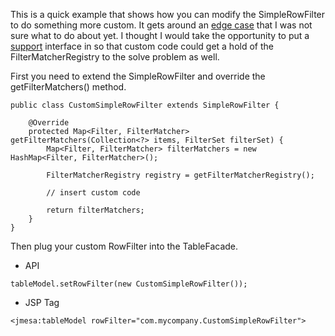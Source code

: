 This is a quick example that shows how you can modify the SimpleRowFilter to do something more custom. It gets around an [edge case](http://code.google.com/p/jmesa/issues/detail?id=162) that I was not sure what to do about yet. I thought I would take the opportunity to put a [support](SupportInterfaces.md) interface in so that custom code could get a hold of the FilterMatcherRegistry to the solve problem as well.

First you need to extend the SimpleRowFilter and override the getFilterMatchers() method.

```
public class CustomSimpleRowFilter extends SimpleRowFilter {

    @Override
    protected Map<Filter, FilterMatcher> getFilterMatchers(Collection<?> items, FilterSet filterSet) {
        Map<Filter, FilterMatcher> filterMatchers = new HashMap<Filter, FilterMatcher>();

        FilterMatcherRegistry registry = getFilterMatcherRegistry();

        // insert custom code

        return filterMatchers;
    }
}
```

Then plug your custom RowFilter into the TableFacade.

  * API
```
tableModel.setRowFilter(new CustomSimpleRowFilter());
```

  * JSP Tag
```
<jmesa:tableModel rowFilter="com.mycompany.CustomSimpleRowFilter">
```